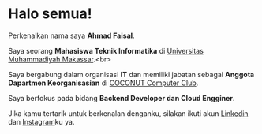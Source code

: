# Halo semua! 

Perkenalkan nama saya **Ahmad Faisal**.<br>

Saya seorang **Mahasiswa Teknik Informatika** di [Universitas Muhammadiyah Makassar]([https://www.dicoding.com/](https://unismuh.ac.id/)).<br>

Saya bergabung dalam organisasi **IT** dan memiliki jabatan sebagai **Anggota Dapartmen Keorganisasian** di [COCONUT Computer Club](https://coconut.or.id/).<br>

Saya berfokus pada bidang **Backend Developer dan Cloud Engginer**.<br>

Jika kamu tertarik untuk berkenalan denganku, silakan ikuti akun [Linkedin](https://www.linkedin.com/in/ahmad-faisal-a93227190/) dan [Instagram](https://www.instagram.com/ahmadfaizal_af/)ku ya.
